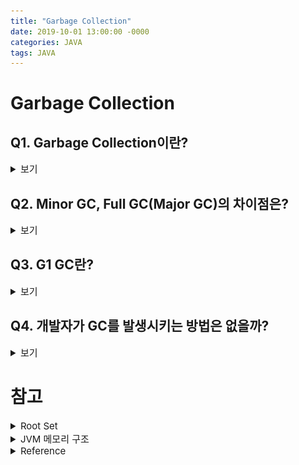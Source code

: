 ```yaml
---
title: "Garbage Collection"
date: 2019-10-01 13:00:00 -0000
categories: JAVA
tags: JAVA
---
```


# Garbage Collection

## Q1. Garbage Collection이란?

<details><summary style="font-size:15px">보기</summary>

GC는 새로운 객체의 할당을 위해 한정된 힙 공간을 재활용하려는 목적으로 수행된다. 재활용을 위해 수행된 메모리의 해지는 할당한 그 자리에서 이루어지기 때문에 Garbage가 빠져나간 자리는 듬성듬성할 수 밖에 없다. 메모리의 개별 Free Space의 크기보다 큰 객체에게 공간을 할당할 경우 재활용이 무의미해진다. 이런 현상을 힙의 단편화(Fragmentation)라고 한다.

이러한 현상을 방지하기 위해 각 GC에서는 Compaction과 같은 다양한 알고리즘을 사용하고 있다. 결국, GC란 힙을 재활용하기 위해 [Root Set](#rootset)에서 참조되지 않는 객체를 없애 가용한 공간을 만드는 작업이라고 할 수 있다.

</details>

## Q2. Minor GC, Full GC(Major GC)의 차이점은?

<details><summary style="font-size:15px">보기</summary>

### Minor GC
Young Generation에서 발생하는 GC를 Minor GC라고 한다. Young Generation은 빈번하게 GC가 수행되는 영역이다. 일반적으로 Full GC보다 속도가 빠르다.

### Full GC
Old Generation에서 발생하는 GC를 Full GC(Major GC)라고 한다. Permanent 영역의 메모리가 부족해도 GC가 발생할 수 있는데 이때는 너무 많은 수의 Class Object가 로딩되어 Free Space가 없어졌기 때문이며 Permanent 영역이 부족하면 힙(Young + Old Generation)에 Free Space가 많더라도 Full GC가 발생한다.

### 요약
![](../assets/images/gc.png)

### 참고
Full GC와 Major GC를 구분할 경우
- Major GC: Old Generation에서 발생하는 GC
- Full GC: 힙 메모리 전체 영역(Young + Old Generation)에서 발생하는 GC

</details>

## Q3. G1 GC란?

<details><summary style="font-size:15px">보기</summary>

JAVA 6에서 G1(Garbage First)이라는 새로운 알고리즘이 도입되어 early access로 제공되었으며, JAVA 7에서는 그 효율성이 증명되어 정식으로 G1 GC를 포함하여 제공하게 되었다. JAVA 9에서는 default GC로 G1 GC가 선택되었다.  

G1 GC는 앞서 살펴본 GC와는 다른 방식으로 힙 메모리를 관리한다. 앞서 살펴보았던 Eden, Survivor, Old 영역이 존재하지만 고정된 크기로 고정된 위치에 존재하는 것이아니며, 전체 힙 메모리 영역을 Region 이라는 특정한 크기로 나눠서 각 Region의 상태에 따라 그 Region에 역할(Eden, Survivor, Old)이 동적으로 부여되는 상태이다.

JVM 힙은 2048개의 Region으로 나뉠 수 있으며, 각 Region의 크기는 1MB ~ 32MB 사이로 지정될 수 있다. (-XX:G1HeapRegionSize로 설정, Region 크기 변경은 권장되지 않음)

![](../assets/images/g1gc_heap.jpg)

G1 GC에서는 그동안 봐왔던 Heap 영역에서 보지 못한 Humongous, Available/Unused가 존재하며 두 Region에 대한 역할은 아래와 같다.

- Humongous: Region 크기의 50%를 초과하는 큰 객체를 저장하기 위한 공간이며, 이 Region에서는 GC 동작이 최적으로 동작하지 않는다.
- Available/Unused: 아직 사용되지 않은 Region을 의미한다.

G1 GC에서 Young GC를 수행할 때는 STW(Stop-The-World) 현상이 발생하며, STW 시간을 최대한 줄이기 위해 멀티스레드로 GC를 수행한다. Young GC는 각 Region 중 GC대상 객체가 가장 많은 Region(Eden 또는 Survivor 역할)에서 수행되며, 이 Region에서 살아남은 객체를 다른 Region(Survivor 역할)으로 옮긴 후, 비워진 Region을 사용 가능한 Region으로 돌리는 형태로 동작한다.

G1 GC는 멀티 프로세서 머신에서 동작하는 대규모 업무용 어플리케이션을 위한 알고리즘으로 기본적으로 2GB 이상의 힙을 사용하는 크리티컬한 어플리케이션에서는 Full GC 수행 시에 스레드가 수십 초간 멈추는 한계를 보였는데 이를 극소화했다. 따라서 GC 시간 때문에 대용량 힙을 사용하지 못하는 일이 사라지게 되었다.

### 다른 JAVA 버전의 default GC
- JAVA 5: Serial GC  
- JAVA 6: Serial GC  
- JAVA 7: Parallel GC  
- JAVA 8: Parallel GC  

</details>

## Q4. 개발자가 GC를 발생시키는 방법은 없을까?

<details><summary style="font-size:15px">보기</summary>

System.GC()를 명시적으로 사용하여 GC를 발생시킬 수 있지만 이 경우에는 Full GC가 발생한다.

</details>

# 참고
<details><summary id="rootset" style="font-size:15px">Root Set</summary>

GC는 말 그대로 Garbage를 모으는 작업인데 여기서 Garbage란 사용되지 않는 객체를 말한다. 좀 더 명확히 설명하면 객체의 사용 여부는 Root Set과의 관계로 판단하게 되는데 Root Set에서 어떤 식으로든 Reference 관계가 있다면 Reachable Object라고 하며 이를 현재 사용하고 있는 객체로 간주하게 된다.

![](../assets/images/rootset.png)

Reachable Object를 판별하는 기준은 다음과 같다.

- Local Variable Section, Operand Stack에 객체의 참조 정보가 있다면 Reachable Object이다.
- 메소드 영역에 로딩된 클래스 중 constant pool에 있는 reference 정보를 토대로 쓰레드에서 직접 참조하진 않지만 constant pool을 통해 간접 link 하고 있는 객체는 Reachable Object이다.
- 아직 메모리에 남아 있으며 Native Method 영역으로 넘겨진 객체의 reference가 JNI 형태로 참조관계가 있는 객체는 Reachable Object이다.

</details>

<details><summary style="font-size:15px">JVM 메모리 구조</summary>

![](../assets/images/JVM.png)
- Java Source: 사용자가 작성한 Java 코드(.java)
- Java Compiler: Java Source 파일을 JVM이 해석할 수 있는 Java Byte Code로 변경
- Java Byte Code: Java Compiler에 의해 수행된 결과물(.class)
- Class Loader: JVM 내로 .class 파일들을 Load하여 Loading된 클래스들을 Runtime Data Area에 배치
- Execution Engine: Loading된 클래스의 Byte Code를 해석(Interpret)
- Runtime Data Area: JVM이라는 프로세스가 프로그램을 수행하기 위해 OS에서 할당받은 메모리 공간
- 메소드 영역
    - 클래스, 변수, 메소드, 스태틱 변수, 상수 정보 등이 저장되는 영역
    - 모든 쓰레드가 공유
- 힙 영역
    - new 명령어로 생성된 인스턴스와 객체가 저장되는 구역
    - Garbage Collection 발생
    - 모든 쓰레드가 공유
- 스택 영역
    - 메소드 내에서 사용 되는 값들(매개변수, 지역변수, 리턴값 등) 저장
    - 메소드가 호출 시 LIFO로 하나씩 생성
    - 메소드 실행 완료 시 LIFO로 하나씩 제거
    - 각 쓰레드 별로 하나씩 생성
- PC Register
    - CPU의 레지스터와 비슷한 역할
    - 현재 수행 중인 JVM 명령의 주소값 저장
    - 각 쓰레드 별로 하나씩 생성
- Native Method Stack
    - 다른 언어(C/C++ 등)의 메소드 호출을 위해 할당된 구역
    - 언어에 맞게 스택이 형성되는 구역

</details>

<details><summary style="font-size:15px">Reference</summary>

- https://www.holaxprogramming.com/2013/07/20/java-jvm-gc/
- https://bkim.tistory.com/16
- https://d2.naver.com/helloworld/37111
- https://code-factory.tistory.com/48
- https://b.luavis.kr/server/g1-gc
- https://mirinae312.github.io/develop/2018/06/04/jvm_gc.html

</details>